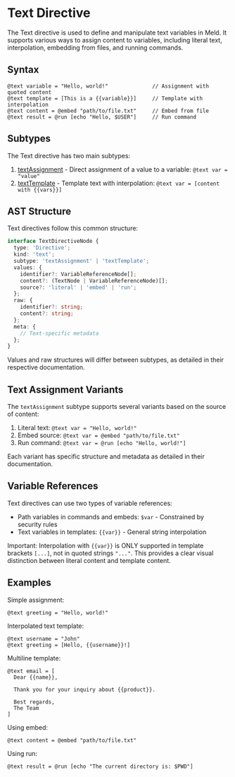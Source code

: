 # Text Directive

The Text directive is used to define and manipulate text variables in Meld. It supports various ways to assign content to variables, including literal text, interpolation, embedding from files, and running commands.

## Syntax

```
@text variable = "Hello, world!"              // Assignment with quoted content
@text template = [This is a {{variable}}]     // Template with interpolation
@text content = @embed "path/to/file.txt"     // Embed from file
@text result = @run [echo "Hello, $USER"]     // Run command
```

## Subtypes

The Text directive has two main subtypes:

1. [textAssignment](./text.textAssignment.md) - Direct assignment of a value to a variable: `@text var = "value"`
2. [textTemplate](./text.textTemplate.md) - Template text with interpolation: `@text var = [content with {{vars}}]`

## AST Structure

Text directives follow this common structure:

```typescript
interface TextDirectiveNode {
  type: 'Directive';
  kind: 'text';
  subtype: 'textAssignment' | 'textTemplate';
  values: {
    identifier?: VariableReferenceNode[];
    content?: (TextNode | VariableReferenceNode)[];
    source?: 'literal' | 'embed' | 'run';
  };
  raw: {
    identifier?: string;
    content?: string;
  };
  meta: {
    // Text-specific metadata
  };
}
```

Values and raw structures will differ between subtypes, as detailed in their respective documentation.

## Text Assignment Variants

The `textAssignment` subtype supports several variants based on the source of content:

1. Literal text: `@text var = "Hello, world!"`
2. Embed source: `@text var = @embed "path/to/file.txt"`
3. Run command: `@text var = @run [echo "Hello, world!"]`

Each variant has specific structure and metadata as detailed in their documentation.

## Variable References

Text directives can use two types of variable references:
- Path variables in commands and embeds: `$var` - Constrained by security rules
- Text variables in templates: `{{var}}` - General string interpolation

Important: Interpolation with `{{var}}` is ONLY supported in template brackets `[...]`, not in quoted strings `"..."`. This provides a clear visual distinction between literal content and template content.

## Examples

Simple assignment:
```
@text greeting = "Hello, world!"
```

Interpolated text template:
```
@text username = "John"
@text greeting = [Hello, {{username}}!]
```

Multiline template:
```
@text email = [
  Dear {{name}},
  
  Thank you for your inquiry about {{product}}.
  
  Best regards,
  The Team
]
```

Using embed:
```
@text content = @embed "path/to/file.txt"
```

Using run:
```
@text result = @run [echo "The current directory is: $PWD"]
```
